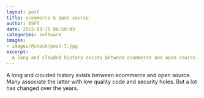 ```yaml
---
layout: post
title: ecommerce & open source
author: OSFT
date: 2022-03-11 06:50:03
categories: software
images:
- images/@stock/post-7.jpg
excerpt:
  A long and clouded history exists between ecommerce and open source. Many associate the latter with low quality code and security holes. But a lot has changed over the years.
---
```


A long and clouded history exists between ecommerce and open source. Many associate the latter with low quality code and security holes. But a lot has changed over the years.
